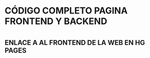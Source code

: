 <h1>CÓDIGO COMPLETO PAGINA FRONTEND Y BACKEND<h1>

<h2>ENLACE A AL FRONTEND DE LA WEB EN HG PAGES<h2>

<h3>  </h3>

<img src=""/>
 
